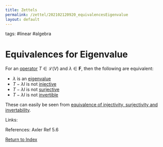 ```yaml
---
title: Zettels
permalink: /zettel/202102120920_equivalencesEigenvalue
layout: default
---
```

tags: #linear #algebra

# Equivalences for Eigenvalue

For an [operator](202102082104_operatorDefinition) $T \in \mathcal{L}(V)$ and $\lambda \in \mathbf{F}$, then the following are
equivalent:
- $\lambda$ is an [eigenvalue](202102120912_eigenvalueDefinition)
- $T - \lambda I$ is not [injective](202102071749_injectiveDefinition)
- $T - \lambda I$ is not [surjective](202102071809_surjectiveDefinition)
- $T - \lambda I$ is not [invertible](202102081851_invertibleMap)

These can easily be seen from [equivalence of injectivity, surjectivity and invertability](202102082108_operatorsInvertableInjectiveSurjective).

Links: 

References: Axler Ref 5.6

[Return to Index](index)